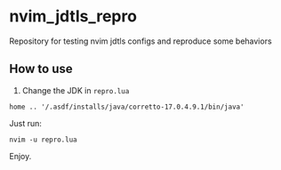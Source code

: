 # nvim_jdtls_repro
Repository for testing nvim jdtls configs and reproduce some behaviors


## How to use

1. Change the JDK in `repro.lua`

`home .. '/.asdf/installs/java/corretto-17.0.4.9.1/bin/java'`

Just run:

`nvim -u repro.lua`

Enjoy.
